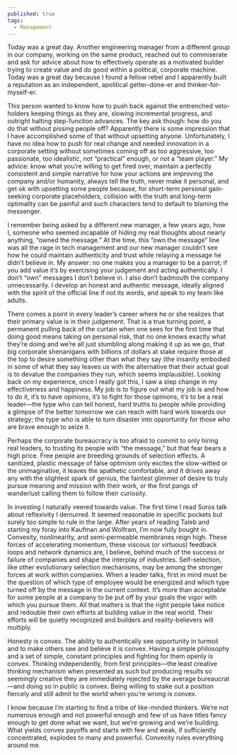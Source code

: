 ```yaml
---
published: true
tags:
  - Management
---
```

Today was a great day. Another engineering manager from a different group in our company, working on the same product, reached out to commiserate and ask for advice about how to effectively operate as a motivated builder trying to create value and do good within a political, corporate machine. Today was a great day because I found a fellow rebel and I apparently built a reputation as an independent, apolitical getter-done-er and thinker-for-myself-er.

This person wanted to know how to push back against the entrenched veto-holders keeping things as they are, slowing incremental progress, and outright halting step-function advances. The key ask though: how do you do that without pissing people off? Apparently there is some impression that I have accomplished some of that without upsetting anyone. Unfortunately, I have no idea how to push for real change and needed innovation in a corporate setting without sometimes coming off as too aggressive, too passionate, too idealistic, not “practical” enough, or not a “team player.” My advice: know what you’re willing to get fired over, maintain a perfectly consistent and simple narrative for how your actions are improving the company and/or humanity, always tell the truth, never make it personal, and get ok with upsetting some people because, for short-term personal gain-seeking corporate placeholders, collision with the truth and long-term optimality can be painful and such characters tend to default to blaming the messenger.

I remember being asked by a different new manager, a few years ago, how I, someone who seemed incapable of hiding my real thoughts about nearly anything, “owned the message.” At the time, this “own the message” line was all the rage in tech management and our new manager couldn’t see how he could maintain authenticity and trust while relaying a message he didn’t believe in. My answer: no one makes you a manager to be a parrot; if you add value it’s by exercising your judgement and acting authentically. I don’t “own” messages I don’t believe in. I also don’t badmouth the company unnecessarily. I develop an honest and authentic message, ideally aligned with the spirit of the official line if not its words, and speak to my team like adults.

There comes a point in every leader’s career where he or she realizes that their primary value is in their judgement. That is a true turning point, a permanent pulling back of the curtain when one sees for the first time that doing good means taking on personal risk, that no one knows exactly what they’re doing and we’re all just stumbling along making it up as we go, that big corporate shenanigans with billions of dollars at stake require those at the top to desire something other than what they say (the insanity embodied in some of what they say leaves us with the alternative that their actual goal is to devalue the companies they run, which seems implausible). Looking back on my experience, once I really got this, I saw a step change in my effectiveness and happiness. My job is to figure out what my job is and how to do it, it’s to have opinions, it’s to fight for those opinions, it’s to be a real leader—the type who can tell honest, hard truths to people while providing a glimpse of the better tomorrow we can reach with hard work towards our strategy; the type who is able to turn disaster into opportunity for those who are brave enough to seize it.

Perhaps the corporate bureaucracy is too afraid to commit to only hiring real leaders, to trusting its people with “the message,” but that fear bears a high price. Free people are breeding grounds of selection effects. A sanitized, plastic message of false optimism only excites the slow-witted or the unimaginative, it leaves the apathetic comfortable, and it drives away any with the slightest spark of genius, the faintest glimmer of desire to truly pursue meaning and mission with their work, or the first pangs of wanderlust calling them to follow their curiosity.

In investing I naturally veered towards value. The first time I read Soros talk about reflexivity I demurred. It seemed reasonable in specific pockets but surely too simple to rule in the large. After years of reading Taleb and starting my foray into Kaufman and Wolfram, I’m now fully bought in. Convexity, nonlinearity, and semi-permeable membranes reign high. These forces of accelerating momentum, these viscous (or virtuous) feedback loops and network dynamics are, I believe, behind much of the success or failure of companies and shape the interplay of industries. Self-selection, like other evolutionary selection mechanisms, may be among the stronger forces at work within companies. When a leader talks, first in mind must be the question of which type of employee would be energized and which type turned off by the message in the current context. It’s more than acceptable for some people at a company to be put off by your goals the vigor with which you pursue them. All that matters is that the right people take notice and redouble their own efforts at building value in the real world. Their efforts will be quietly recognized and builders and reality-believers will multiply.

Honesty is convex. The ability to authentically see opportunity in turmoil and to make others see and believe it is convex. Having a simple philosophy and a set of simple, constant principles and fighting for them openly is convex. Thinking independently, from first principles—the least creative thinking mechanism when presented as such but producing results so seemingly creative they are immediately rejected by the average bureaucrat—and doing so in public is convex. Being willing to stake out a position fiercely and still admit to the world when you’re wrong is convex.

I know because I’m starting to find a tribe of like-minded thinkers. We’re not numerous enough and not powerful enough and few of us have titles fancy enough to get done what we want, but we’re growing and we’re building. What yields convex payoffs and starts with few and weak, if sufficiently concentrated, explodes to many and powerful. Convexity rules everything around me.
